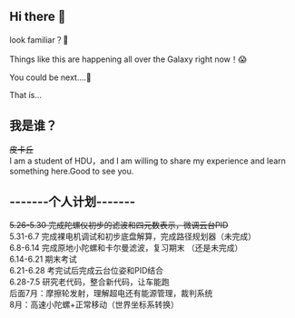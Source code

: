 ## Hi there 👋
look familiar？🤔  

Things like this are happening all over the Galaxy right now！😱  

You could be next....🫵  

That is...  

## 我是谁？
~~皮卡丘~~   
I am a student of HDU，and I am willing to share my experience and learn something here.Good to see you.  
## -------个人计划-------
~~5.26-5.30 完成陀螺仪初步的滤波和四元数表示，微调云台PID~~  
5.31-6.7 完成裸电机调试和初步底盘解算，完成路径规划器（未完成）  
6.8-6.14 完成原地小陀螺和卡尔曼滤波，复习期末  （还是未完成）  
6.14-6.21 期末考试  
6.21-6.28 考完试后完成云台位姿和PID结合  
6.28-7.5 研究老代码，整合新代码，让车能跑  
后面7月：摩擦轮发射，理解超电还有能源管理，裁判系统  
8月：高速小陀螺+正常移动（世界坐标系转换）
<!--
**moment-NEW/moment-NEW** is a ✨ _special_ ✨ repository because its `README.md` (this file) appears on your GitHub profile.

Here are some ideas to get you started:

- 🔭 I’m currently working on ...
- 🌱 I’m currently learning ...
- 👯 I’m looking to collaborate on ...
- 🤔 I’m looking for help with ...
- 💬 Ask me about ...
- 📫 How to reach me: ...
- 😄 Pronouns: ...
- ⚡ Fun fact: ...
-->
